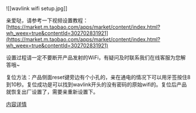 ![[wavlink wifi setup.jpg]]


亲爱哒，请参考一下视频设置教程：  
 [https://market.m.taobao.com/apps/market/content/index.html?wh_weex=true&contentId=302702831921](https://market.m.taobao.com/apps/market/content/index.html?wh_weex=true&contentId=302702831921)   
  
设置过程请一定不要断开产品发射的WiFi，有疑问及时联系我们在线客服为您解答哦~

复位方法：产品侧面reset键旁边有个小孔的，亲在通电的情况下可以用牙签按住8到10秒。复位成功是可以找到wavlink开头的没有密码的原始wifi的。复位后产品就恢复出厂设置了，需要亲重新设置下。


[内容详情](https://market.m.taobao.com/apps/market/content/index.html?wh_weex=true&contentId=302702831921)